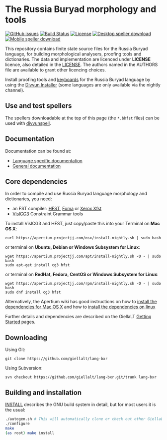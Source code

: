 The Russia Buryad morphology and tools
==========================================

[![GitHub issues](https://img.shields.io/github/issues-raw/giellalt/lang-bxr)](https://github.com/giellalt/lang-bxr/issues)
[![Build Status](https://divvun-tc.thetc.se/api/github/v1/repository/giellalt/lang-bxr/main/badge.svg)](https://github.com/giellalt/lang-bxr/actions)
[![License](https://img.shields.io/github/license/giellalt/lang-bxr)](https://github.com/giellalt/lang-bxr/blob/main/LICENSE)
[![Desktop speller download](https://img.shields.io/badge/download%40latest-desktop--bhfst-brightgreen)](https://pahkat.uit.no/main/download/speller-bxr?platform=desktop&channel=nightly)
[![Mobile speller download](https://img.shields.io/badge/download%40latest-mobile--bhfst-brightgreen)](https://pahkat.uit.no/main/download/speller-bxr?platform=mbile&channel=nightly)

This repository contains finite state source files for the Russia Buryad language,
for building morphological analysers, proofing tools
and dictionaries. The data and implementation are licenced under __LICENSE__
licence, also detailed in the
[LICENSE](https://github.com/giellalt/lang-bxr/blob/main/LICENSE). The
authors named in the AUTHORS file are available to grant other licencing
choices.

Install proofing tools and [keyboards](https://github.com/giellalt/keyboard-bxr)
for the Russia Buryad language by using the [Divvun Installer](http://divvun.no)
(some languages are only available via the nightly channel).

Use and test spellers
---------------------

The spellers downloadable at the top of this page (the `*.bhfst` files) can be
used with [divvunspell](https://github.com/divvun/divvunspell).

Documentation
-------------

Documentation can be found at:

- [Language specific documentation](https://giellalt.github.io/lang-bxr/)
- [General documentation](https://giellalt.github.io/)

Core dependencies
-----------------

In order to compile and use Russia Buryad language morphology and
dictionaries, you need:

- an FST compiler: [HFST](https://github.com/hfst/hfst), [Foma](https://github.com/mhulden/foma) or [Xerox Xfst](https://web.stanford.edu/~laurik/fsmbook/home.html)
- [VislCG3](https://visl.sdu.dk/svn/visl/tools/vislcg3/trunk) Constraint Grammar tools

To install VislCG3 and HFST, just copy/paste this into your Terminal on **Mac OS X**:

```
curl https://apertium.projectjj.com/osx/install-nightly.sh | sudo bash
```

or terminal on **Ubuntu, Debian or Windows Subsystem for Linux**:

```
wget https://apertium.projectjj.com/apt/install-nightly.sh -O - | sudo bash
sudo apt-get install cg3 hfst
```

or terminal on **RedHat, Fedora, CentOS or Windows Subsystem for Linux**:

```
wget https://apertium.projectjj.com/rpm/install-nightly.sh -O - | sudo bash
sudo dnf install cg3 hfst
```

Alternatively, the Apertium wiki has good instructions on how to [install the dependencies for Mac
OS X](https://wiki.apertium.org/wiki/Apertium_on_Mac_OS_X) and how to [install
the dependencies on
linux](https://wiki.apertium.org/wiki/Installation_of_grammar_libraries)

Further details and dependencies are described on the GiellaLT [Getting Started](https://giellalt.uit.no/infra/GettingStarted.html) pages.

Downloading
-----------

Using Git:
```
git clone https://github.com/giellalt/lang-bxr
```

Using Subversion:
```
svn checkout https://github.com/giellalt/lang-bxr.git/trunk lang-bxr
```

Building and installation
-------------------------

[INSTALL](https://github.com/giellalt/lang-bxr/blob/main/INSTALL)
describes the GNU build system in detail, but for most users it is the usual:

```sh
./autogen.sh # This will automatically clone or check out other GiellaLT dependencies
./configure
make
(as root) make install
```
